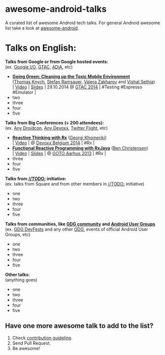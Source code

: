 awesome-android-talks
=====================

A curated list of awesome Android tech talks. For general Android awesome list take a look at [awesome-android](https://github.com/JStumpp/awesome-android).

Talks on English:
====

**Talks from Google or from Google hosted events:**  
(ex. [Google I/O](https://www.google.com/events/io), [GTAC](https://developers.google.com/google-test-automation-conference/), [ADiA](https://www.youtube.com/playlist?list=PLWz5rJ2EKKc8j2B95zGMb8muZvrIy-wcF), etc)
* [**Going Green: Cleaning up the Toxic Mobile Environment**](http://youtu.be/aHcmsK9jfGU)  
  ([Thomas Knych](https://plus.google.com/115763363280582609147), [Stefan Ramsauer](https://plus.google.com/102291234956203965125), [Valera Zakharov](https://plus.google.com/+ValeraZakharov) and [Vishal Sethia](https://plus.google.com/109902776185059958934))  
  | [Video](http://youtu.be/aHcmsK9jfGU) | [Slides](http://goo.gl/QCQDDh) | 29.10.2014 @ [GTAC 2014](https://developers.google.com/google-test-automation-conference/2014/) | #Testing #Espresso #Emulator |
* two
* three
* four
* five

**Talks from Big Conferences (> 200 attendees):**  
(ex. [Any Droidcon](http://droidcon.com/), [Any Devoxx](http://www.devoxx.com/), [Twitter Flight](https://www.twitterflight.com), etc)
* [**Reactive Thinking with Rx**](https://www.parleys.com/play/546f75c7e4b065ebcfa1d51c/chapter0/about) ([Georgi Khomeriki](https://github.com/GeorgiKhomeriki))  
  | [Video](https://www.parleys.com/play/546f75c7e4b065ebcfa1d51c/chapter0/about) | @ [Devoxx Belgium 2014](http://www.devoxx.be/) | #Rx |
* [**Functional Reactive Programming with RxJava**](http://youtu.be/_t06LRX0DV0) ([Ben Christensen](https://github.com/benjchristensen))  
  | [Video](http://youtu.be/_t06LRX0DV0) | [Slides](http://gotocon.com/dl/goto-aar-2013/slides/BenChristensen_FunctionalReactiveProgrammingWithRxJava.pdf) | @ [GOTO Aarhus 2013](http://gotocon.com/aarhus-2013/) | #Rx |
* three
* four
* five

**Talks from [//TODO:](http://todogroup.org/) initiative:**  
(ex. talks from Square and from other members in [//TODO:](http://todogroup.org/) initiative)
* one
* two
* three
* four
* five

**Talks from communities, like [GDG community](https://developers.google.com/groups/) and [Android User Groups](https://www.google.com/?q=android%20user%20groups)**  
(ex. [GDG DevFests](https://developers.google.com/events/devfest/) and any other [GDG](http://gdg.events/), events of official Android User Groups, etc)
* one
* two
* three
* four
* five

**Other talks:**  
(anything goes)
* one
* two
* three
* four
* five


Have one more awesome talk to add to the list?
---
1. Check [contribution guideline](https://github.com/AlexKorovyansky/awesome-android-talks/blob/master/CONTRIBUTING.md).
2. Send Pull Request.
3. Be awesome!
